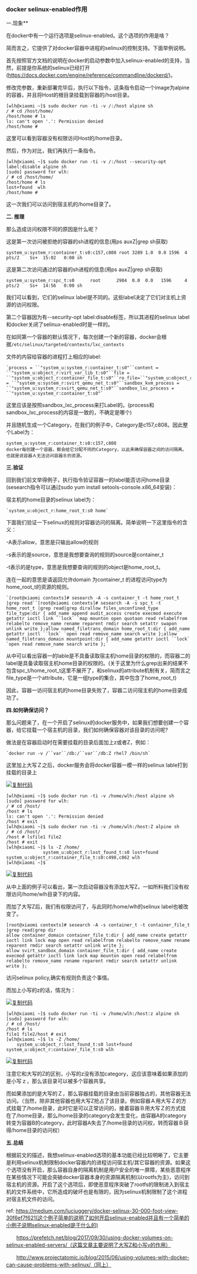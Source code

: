 ### docker selinux-enabled作用

一.现象**

在docker中有一个运行选项是selinux-enabled。这个选项的作用是啥？

简而言之，它提供了对docker容器中进程的selinux的控制支持。下面举例说明。

首先按照官方文档的说明在docker的启动参数中加入selinux-enabled的支持，当然，前提是你系统的selinux已经打开(https://docs.docker.com/engine/reference/commandline/dockerd/)。

修改完参数，重新部署完毕后，执行以下指令，这条指令启动一个image为alpine的容器，并且将Host的根目录挂载到容器的/host目录。

```
[wlh@xiaomi ~]$ sudo docker run -ti -v /:/host alpine sh
/ # cd /host/home/
/host/home # ls
ls: can't open '.': Permission denied
/host/home # 
```

这里可以看到容器没有权限访问Host的/home目录。

然后，作为对比，我们再执行一条指令。

```
[wlh@xiaomi ~]$ sudo docker run -ti -v /:/host --security-opt label:disable alpine sh
[sudo] password for wlh: 
/ # cd /host/home/
/host/home # ls
lost+found  wlh
/host/home # 
```

这一次我们可以访问到宿主机的/home目录了。

 

**二. 推理**

那么造成访问权限不同的原因是什么呢？

这是第一次访问被拒绝的容器的sh进程的信息(用ps auxZ|grep sh获取)

```
system_u:system_r:container_t:s0:c157,c808 root 3289 1.0  0.0 1596  4 pts/2    Ss+  15:02   0:00 sh
```

这是第二次访问通过的容器的sh进程的信息(用ps auxZ|grep sh获取)

```
system_u:system_r:spc_t:s0      root      2904  0.0  0.0   1596     4 pts/2    Ss+  14:56   0:00 sh
```

我们可以看到，它们的selinux label是不同的。这些label决定了它们对主机上资源的访问权限。

第二个容器因为有--security-opt label:disable标签，所以其进程的selinux label和docker关闭了selinux-enabled时是一样的。

在如同第一个容器的默认情况下，每次创建一个新的容器，docker会根据`/etc/selinux/targeted/contexts/lxc_contexts`

文件的内容给容器的进程打上相应的label:

 

```
`process = ``"system_u:system_r:container_t:s0"``content = ``"system_u:object_r:virt_var_lib_t:s0"``file = ``"system_u:object_r:container_file_t:s0"``ro_file=``"system_u:object_r:container_ro_file_t:s0"``sandbox_kvm_process = ``"system_u:system_r:svirt_qemu_net_t:s0"``sandbox_kvm_process = ``"system_u:system_r:svirt_qemu_net_t:s0"``sandbox_lxc_process = ``"system_u:system_r:container_t:s0"`
```

 

 这里应该是按照sandbox_lxc_process来打Label的。(process和sandbox_lxc_process的内容是一致的，不确定是哪个)

并且随机生成一个Category，在我们的例子中，Category是c157,c808。因此整个Label为：

```
system_u:system_r:container_t:s0:c157,c808 
docker每创建一个容器，都会给它分配不同的Category，以此来确保容器之间的访问隔离。也就是说容器Ａ无法访问容器Ｂ的资源。
```

 

**三.验证**

回到我们前文举得例子，执行指令验证容器一的label能否访问home目录(sesearch指令可以通过sudo yum install setools-console.x86_64安装)：

宿主机的home目录的selinux label为：

 

```
`system_u:object_r:home_root_t:s0 home`
```

 

 下面我们验证一下selinux的规则对容器访问的隔离。简单说明一下这里指令的含义：

-A表示allow，意思是只输出allow的规则

-s表示的是source，意思是我想要查询的规则的source是container_t

-t表示的是type，意思是我想要查询的规则的object是home_root_t。

连在一起的意思是请返回允许domain 为container_t 的进程访问type为home_root_t的资源的规则。

```
`[root@xiaomi contexts]# sesearch -A -s container_t -t home_root_t |grep read``[root@xiaomi contexts]# sesearch -A -s spc_t -t home_root_t |grep read|grep dirallow files_unconfined_type file_type:dir { add_name append audit_access create execmod execute getattr ioctl link ``lock` `map mounton open quotaon read relabelfrom relabelto remove_name rename reparent rmdir search setattr swapon unlink write };allow named_filetrans_domain home_root_t:dir { add_name getattr ioctl ``lock` `open read remove_name search write };allow named_filetrans_domain mountpoint:dir { add_name getattr ioctl ``lock` `open read remove_name search write };`
```

从中可以看出容器一的lable是不具备读取宿主机home目录的权限的，而容器二的label是具备读取宿主机home目录的权限的。(关于这里为什么grep出来的结果不包含spc_t/home_root_t这里不展开了，和selinux的attribute机制有关，简而言之file_type是一个attribute，它是一组type的集合，其中包含了home_root_t)

因此，容器一访问宿主机的home目录失败了，容器二访问宿主机的home目录成功了。

 

**四.如何确保访问？**

那么问题来了，在一个开启了selinux的docker服务中，如果我们想要创建一个容器，给它挂载一个宿主机的目录，我们如何确保容器对该目录的访问呢?

做法是在容器启动时在需要挂载的目录后面加上z或者Z，例如：

```
`docker run -v /``var``/db:/``var``/db:Z rhel7 /bin/sh`
```

 这里加上大写Ｚ之后，docker服务会将docker容器一模一样的selinux lable打到挂载的目录上

[![复制代码](https://common.cnblogs.com/images/copycode.gif)](javascript:void(0);)

```
[wlh@xiaomi ~]$ sudo docker run -ti -v /home/wlh:/host alpine sh
[sudo] password for wlh: 
/ # cd /host/
/host # ls
ls: can't open '.': Permission denied
/host # exit
[wlh@xiaomi ~]$ sudo docker run -ti -v /home/wlh:/host:Z alpine sh
/ # cd /host/
/host # lsfile1 file2
/host # exit
[wlh@xiaomi ~]$ ls -Z /home/
              system_u:object_r:lost_found_t:s0 lost+found  system_u:object_r:container_file_t:s0:c498,c862 wlh
[wlh@xiaomi ~]$
```

[![复制代码](https://common.cnblogs.com/images/copycode.gif)](javascript:void(0);)

从中上面的例子可以看出，第一次启动容器没有添加大写Z，一如所料我们没有权限访问/home/wlh目录下的内容。

而加了大写Z后，我们有权限访问了，与此同时/home/wlh的selinux label也被改变了。

```
[root@xiaomi contexts]# sesearch -A -s container_t -t container_file_t |grep read|grep dir
allow container_domain container_file_t:dir { add_name create getattr ioctl link lock map open read relabelfrom relabelto remove_name rename reparent rmdir search setattr unlink write };
allow svirt_sandbox_domain container_file_t:dir { add_name create execmod getattr ioctl link lock map mounton open read relabelfrom relabelto remove_name rename reparent rmdir search setattr unlink write };
```

访问selinux policy,确实有规则负责这个事情。

而加上小写的z的话，情况为：

[![复制代码](https://common.cnblogs.com/images/copycode.gif)](javascript:void(0);)

```
[wlh@xiaomi ~]$ sudo docker run -ti -v /home/wlh:/host:z alpine sh
[sudo] password for wlh: 
/ # cd /host/
/host # ls
file1 file2/host # exit
[wlh@xiaomi ~]$ ls -Z /home/
    system_u:object_r:lost_found_t:s0 lost+found  system_u:object_r:container_file_t:s0 wlh
```

[![复制代码](https://common.cnblogs.com/images/copycode.gif)](javascript:void(0);)

注意它和大写的Z的区别，小写的z没有添加category，这应该意味着如果添加的是小写ｚ，那么该目录可以被多个容器共享。

而如果添加的是大写的Ｚ，那么容器挂载的目录由当前容器独占的，其他容器无法访问。（当然，除非其他容器也用大写Z抢占了该目录。例如容器Ａ用大写Ｚ的方式挂载了/home目录，此时它是可以正常访问的，接着容器Ｂ用大写Ｚ的方式挂在了/home目录，那么/home目录的category会发生变化，由容器A的category转变为容器B的category，此时容器A失去了/home目录的访问权，转而容器Ｂ获得/home目录的访问权）

 

**五.总结**

根据前文的描述，我想selinux-enabled选项的基本功能已经比较明晰了，它主要是利用selinux机制限制docker容器内的进程访问宿主机/其它容器的资源。如果这个选项没有开启，那么容器自身的隔离机制是用户安全的唯一屏障，某些恶意程序在某些情况下可能会突破docker容器本身的资源隔离机制(以rootfs为主)，访问到宿主机的资源。开启了这个选项后，即使恶意程序突破了rootfs的限制进入到宿主机的文件系统中，它所造成的破坏也是有限的，因为selinux机制限制了这个进程对宿主机文件的访问。

 

ref: https://medium.com/lucjuggery/docker-selinux-30-000-foot-view-30f6ef7f621(这个例子简单的说明了如何开启selinux-enabled并且有一个简单的小例子说明selinux-enabled是干什么的)

　　https://prefetch.net/blog/2017/09/30/using-docker-volumes-on-selinux-enabled-servers/（这篇文章主要说明了大写Z和小写v的作用）

　　http://www.projectatomic.io/blog/2015/06/using-volumes-with-docker-can-cause-problems-with-selinux/（同上）